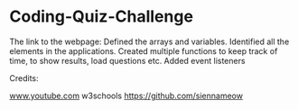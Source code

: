# Coding-Quiz-Challenge
The link to the webpage: 
Defined the arrays and variables.
Identified all the elements in the applications.
Created multiple functions to keep track of time, to show results, load questions etc.
Added event listeners 

Credits:

www.youtube.com
w3schools
https://github.com/siennameow
